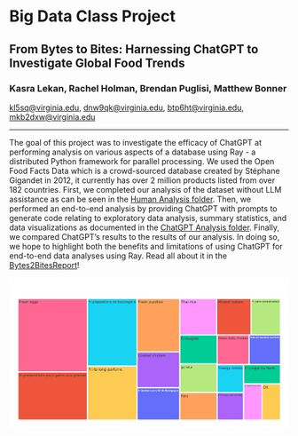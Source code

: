 # Big Data Class Project

## From Bytes to Bites: Harnessing ChatGPT to Investigate Global Food Trends

### Kasra Lekan, Rachel Holman, Brendan Puglisi, Matthew Bonner
kl5sq@virginia.edu, dnw9qk@virginia.edu, btp6ht@virginia.edu, mkb2dxw@virginia.edu

---- 

The goal of this project was to investigate the efficacy of ChatGPT at performing analysis on various aspects of a database using Ray - a distributed Python framework for parallel processing. We used the Open Food Facts Data which is a crowd-sourced database created by Stéphane Gigandet in 2012, it currently has over 2 million products listed from over 182 countries. First, we completed our analysis of the dataset without LLM assistance as can be seen in the [Human Analysis folder](/Human%20Analysis/). Then, we performed an end-to-end analysis by providing ChatGPT with prompts to generate code relating to exploratory data analysis, summary statistics, and data visualizations as documented in the [ChatGPT Analysis folder](/ChatGPT%20Analysis/). Finally, we compared ChatGPT’s results to the results of our analysis. In doing so, we hope to highlight both the benefits and limitations of using ChatGPT for end-to-end data analyses using Ray. Read all about it in the [Bytes2BitesReport](/Bytes2BitesReport.pdf)!

![sample graph](/Visuals/big.png)
